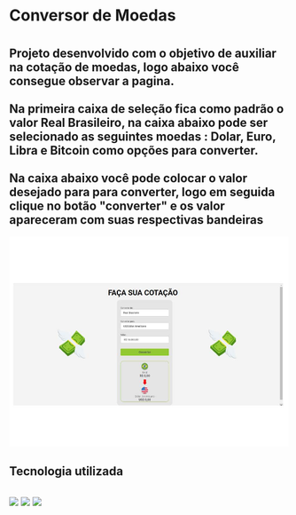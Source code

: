<h1> Conversor de Moedas <h1/>

<h2>  Projeto desenvolvido com o objetivo de auxiliar na cotação de moedas, logo abaixo você consegue observar a pagina.  <br> <br>
Na primeira caixa de seleção fica como padrão o valor Real Brasileiro, na caixa abaixo pode ser selecionado as seguintes moedas : Dolar, Euro, Libra e Bitcoin como opções para converter.<br>
<br> 
 Na caixa abaixo você pode colocar o valor desejado para para converter, logo em seguida clique no botão "converter" e os valor apareceram com suas respectivas bandeiras </h2>
<img src="https://github.com/Andrei-Oliveira/Projeto-conversao-de-moedas/blob/821c3a476fa3e796490db87e9d6cf798907bfc33/cota%C3%A7%C3%A3o%20web.jpg"> 
<h2> Tecnologia utilizada<h2/>
<img src="https://img.shields.io/badge/HTML5-E34F26?style=for-the-badge&logo=html5&logoColor=white"> 
<img src="https://img.shields.io/badge/CSS3-1572B6?style=for-the-badge&logo=css3&logoColor=white">
<img src="https://img.shields.io/badge/JavaScript-F7DF1E?style=for-the-badge&logo=javascript&logoColor=black">




